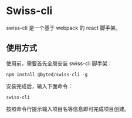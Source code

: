 # Swiss-cli

swiss-cli 是一个基于 webpack 的 react 脚手架。

## 使用方式

使用前，需要首先全局安装 swiss-cli 脚手架：
```shell
npm install @byted/swiss-cli -g
```

安装完成后，输入下面命令：
```shell
swiss-cli
```

按照命令行提示输入项目名等信息即可完成项目创建。
